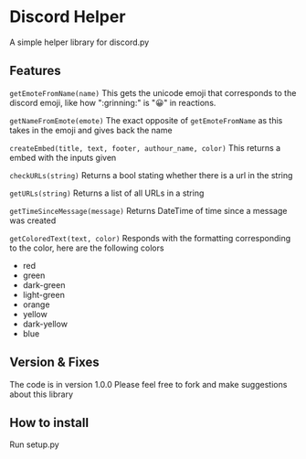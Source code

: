 # Discord Helper
A simple helper library for discord.py

## Features

`getEmoteFromName(name)`
This gets the unicode emoji that corresponds to the discord emoji, like how "\:grinning:" is "😀" in reactions.

`getNameFromEmote(emote)`
The exact opposite of `getEmoteFromName` as this takes in the emoji and gives back the name

`createEmbed(title, text, footer, authour_name, color)`
This returns a embed with the inputs given

`checkURLs(string)`
Returns a bool stating whether there is a url in the string

`getURLs(string)`
Returns a list of all URLs in a string

`getTimeSinceMessage(message)`
Returns DateTime of time since a message was created

`getColoredText(text, color)`
Responds with the formatting corresponding to the color, here are the following colors
- red
- green
- dark-green
- light-green
- orange
- yellow
- dark-yellow
- blue

## Version & Fixes

The code is in version 1.0.0
Please feel free to fork and make suggestions about this library

## How to install

Run setup.py